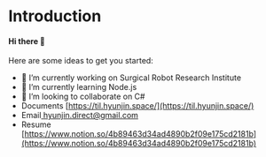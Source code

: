 
# Introduction

#### Hi there 👋

Here are some ideas to get you started:

* 🔭 I’m currently working on Surgical Robot Research Institute
* 🌱 I’m currently learning Node.js
* 👯 I’m looking to collaborate on C\#
* Documents [https://til.hyunjin.space/](https://til.hyunjin.space/)
* Email[ hyunjin.direct@gmail.com](email://hyunjin.direct@gmail.com)
* Resume [https://www.notion.so/4b89463d34ad4890b2f09e175cd2181b](https://www.notion.so/4b89463d34ad4890b2f09e175cd2181b)


